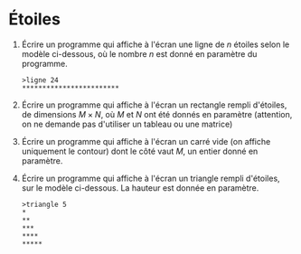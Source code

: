 # Étoiles

1. Écrire un programme qui affiche à l'écran une ligne de $n$ étoiles selon le modèle ci-dessous, où le nombre $n$ est donné en paramètre du programme.
    ```
    >ligne 24
    ************************
    ```

2. Écrire un programme qui affiche à l'écran un rectangle rempli d'étoiles, de dimensions $M \times N$, où $M$ et $N$ ont été donnés en paramètre (attention, on ne demande pas d'utiliser un tableau ou une matrice)

3. Écrire un programme qui affiche à l'écran un carré vide (on affiche uniquement le contour) dont le côté vaut $M$, un entier donné en paramètre.

4. Écrire un programme qui affiche à l'écran un triangle rempli d'étoiles, sur le modèle ci-dessous. La hauteur est donnée en paramètre.
    ```
    >triangle 5
    *
    **
    ***
    ****
    *****
    ```